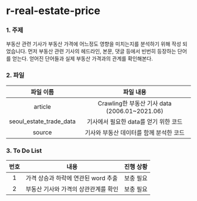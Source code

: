 # r-real-estate-price

### 1. 주제 

  부동산 관련 기사가 부동산 가격에 어느정도 영향을 미치는지를 분석하기 위해 작성 되었습니다. 먼저 부동산 관련 기사의 헤드라인, 본문, 댓글 등에서 빈번히 등장하는 단어를 얻는다. 얻어진 단어들과 실제 부동산 가격과의 관계를 확인해본다.

### 2. 파일

|        파일 이름        |                   파일 내용                   |
| :---------------------: | :-------------------------------------------: |
|         article         | Crawling한 부동산 기사 data (2006.01~2021.06) |
| seoul_estate_trade_data |     기사에서 필요한 data를 얻기 위한 코드     |
|         source          |    기사와 부동산 데이터를 함께 분석한 코드    |


###  3. To Do List

| 번호 | 내용                                                  | 진행 상황            |
| :--: | ----------------------------------------------------- | -------------------- |
|  1   | 가격 상승과 하락에 연관된 word 추출 | 보충 필요 |
|  2   | 부동산 기사와 가격의 상관관계를 확인 | 보충 필요 |
